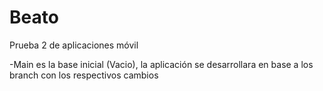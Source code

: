 # Beato
Prueba 2 de aplicaciones móvil

-Main es la base inicial (Vacio), la aplicación se desarrollara en base a los branch con los respectivos cambios
